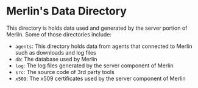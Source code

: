 # Merlin's Data Directory
This directory is holds data used and generated by the server portion
 of Merlin. Some of those directories include:

 * `agents`: This directory holds data from agents that connected to
  Merlin such as downloads and log files
 * `db`: The database used by Merlin
 * `log`: The log files generated by the server component of Merlin
 * `src`: The source code of 3rd party tools
 * `x509`: The x509 certificates used by the server component of Merlin